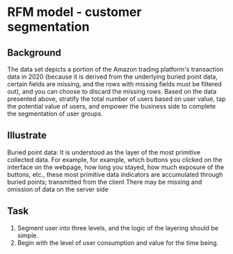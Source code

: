 # RFM model - customer segmentation

## Background
The data set depicts a portion of the Amazon trading platform's transaction data in 2020 (because it is derived from the underlying buried point data, certain fields are missing, and the rows with missing fields must be filtered out), and you can choose to discard the missing rows. Based on the data presented above, stratify the total number of users based on user value, tap the potential value of users, and empower the business side to complete the segmentation of user groups.

## Illustrate
Buried point data: It is understood as the layer of the most primitive collected data. For example, for example, which buttons you clicked on the interface on the webpage, how long you stayed, how much exposure of the buttons, etc., these most primitive data indicators are accumulated through buried points; transmitted from the client There may be missing and omission of data on the server side

## Task
1. Segment user into three levels, and the logic of the layering should be simple.
2. Begin with the level of user consumption and value for the time being.